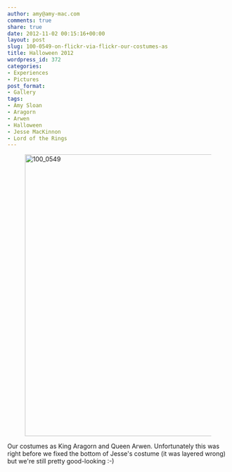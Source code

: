 ```yaml
---
author: amy@amy-mac.com
comments: true
share: true
date: 2012-11-02 00:15:16+00:00
layout: post
slug: 100-0549-on-flickr-via-flickr-our-costumes-as
title: Halloween 2012
wordpress_id: 372
categories:
- Experiences
- Pictures
post_format:
- Gallery
tags:
- Amy Sloan
- Aragorn
- Arwen
- Halloween
- Jesse MacKinnon
- Lord of the Rings
---
```


<figure class="text-center">
  <a href="http://www.flickr.com/photos/amy_sloan/8146231997/" title="100_0549 by AMsloan, on Flickr"><img src="http://farm9.staticflickr.com/8323/8146231997_087433a018_z.jpg" width="529" height="640" alt="100_0549"></a>
</figure>
Our costumes as King Aragorn and Queen Arwen. Unfortunately this was right before we fixed the bottom of Jesse's costume (it was layered wrong) but we're still pretty good-looking :-)

